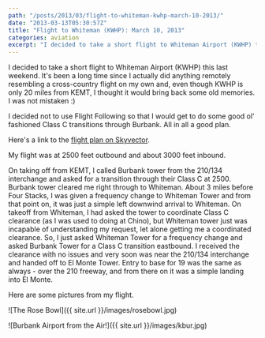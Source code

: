 ```yaml
---
path: "/posts/2013/03/flight-to-whiteman-kwhp-march-10-2013/"
date: "2013-03-13T05:30:57Z"
title: "Flight to Whiteman (KWHP): March 10, 2013"
categories: aviation
excerpt: "I decided to take a short flight to Whiteman Airport (KWHP) this last weekend. It's been a long tim..."
---
```


I decided to take a short flight to Whiteman Airport (KWHP) this last weekend. It's been a long time since I actually did anything remotely resembling a cross-country flight on my own and, even though KWHP is only 20 miles from KEMT, I thought it would bring back some old memories. I was not mistaken :)

I decided not to use Flight Following so that I would get to do some good ol' fashioned Class C transitions through Burbank. All in all a good plan.

Here's a link to the [flight plan on Skyvector](http://goo.gl/QtbVT).

My flight was at 2500 feet outbound and about 3000 feet inbound.

On taking off from KEMT, I called Burbank tower from the 210/134 interchange and asked for a transition through their Class C at 2500\. Burbank tower cleared me right through to Whiteman. About 3 miles before Four Stacks, I was given a frequency change to Whiteman Tower and from that point on, it was just a simple left downwind arrival to Whiteman. On takeoff from Whiteman, I had asked the tower to coordinate Class C clearance (as I was used to doing at Chino), but Whiteman tower just was incapable of understanding my request, let alone getting me a coordinated clearance. So, I just asked Whiteman Tower for a frequency change and asked Burbank Tower for a Class C transition eastbound. I received the clearance with no issues and very soon was near the 210/134 interchange and handed off to El Monte Tower. Entry to base for 19 was the same as always - over the 210 freeway, and from there on it was a simple landing into El Monte.

Here are some pictures from my flight.

![The Rose Bowl]({{ site.url }}/images/rosebowl.jpg)

![Burbank Airport from the Air!]({{ site.url }}/images/kbur.jpg)